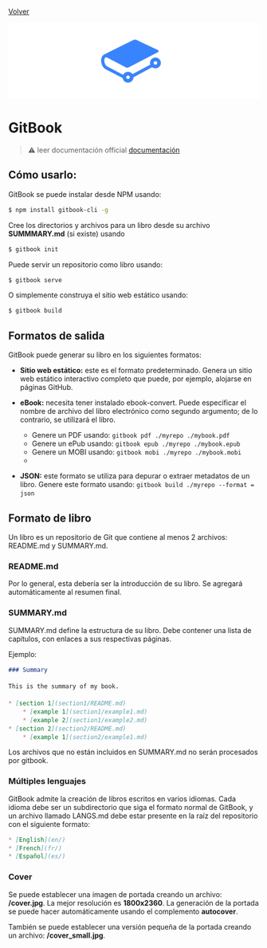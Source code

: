 [Volver](../../README.md)

![Banner](../../img/banners/gitbook.jpg)

# GitBook

> ⚠️ leer documentación official [documentación](https://www.npmjs.com/package/gitbook)

## Cómo usarlo:

GitBook se puede instalar desde NPM usando:

```bash
$ npm install gitbook-cli -g
```

Cree los directorios y archivos para un libro desde su archivo **SUMMMARY.md** (si existe) usando

```bash
$ gitbook init
```

Puede servir un repositorio como libro usando:

```bash
$ gitbook serve
```

O simplemente construya el sitio web estático usando:

```bash
$ gitbook build
```

## Formatos de salida

GitBook puede generar su libro en los siguientes formatos:

* **Sitio web estático:** este es el formato predeterminado. Genera un sitio web estático interactivo completo que puede, por ejemplo, alojarse en páginas GitHub.
  
* **eBook:** necesita tener instalado ebook-convert. Puede especificar el nombre de archivo del libro electrónico como segundo argumento; de lo contrario, se utilizará el libro.
  
    * Genere un PDF usando: `gitbook pdf ./myrepo ./mybook.pdf`
    * Genere un ePub usando: `gitbook epub ./myrepo ./mybook.epub`
    * Genere un MOBI usando: `gitbook mobi ./myrepo ./mybook.mobi`
    * 
* **JSON:** este formato se utiliza para depurar o extraer metadatos de un libro. Genere este formato usando: `gitbook build ./myrepo --format = json`

## Formato de libro

Un libro es un repositorio de Git que contiene al menos 2 archivos: README.md y SUMMARY.md.

### README.md

Por lo general, esta debería ser la introducción de su libro. Se agregará automáticamente al resumen final.

### SUMMARY.md

SUMMARY.md define la estructura de su libro. Debe contener una lista de capítulos, con enlaces a sus respectivas páginas.

Ejemplo:

```markdown
### Summary
 
This is the summary of my book.
 
* [section 1](section1/README.md)
    * [example 1](section1/example1.md)
    * [example 2](section1/example2.md)
* [section 2](section2/README.md)
    * [example 1](section2/example1.md)
```

Los archivos que no están incluidos en SUMMARY.md no serán procesados por gitbook.

### Múltiples lenguajes

GitBook admite la creación de libros escritos en varios idiomas. Cada idioma debe ser un subdirectorio que siga el formato normal de GitBook, y un archivo llamado LANGS.md debe estar presente en la raíz del repositorio con el siguiente formato:

```markdown
* [English](en/)
* [French](fr/)
* [Español](es/)
```

### Cover

Se puede establecer una imagen de portada creando un archivo: **/cover.jpg**. La mejor resolución es **1800x2360**. La generación de la portada se puede hacer automáticamente usando el complemento **autocover**.

También se puede establecer una versión pequeña de la portada creando un archivo: **/cover_small.jpg**.